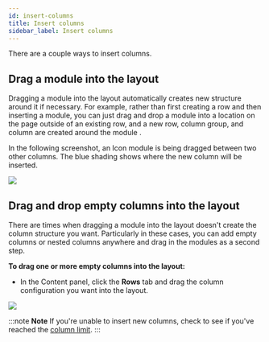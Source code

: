 ```yaml
---
id: insert-columns
title: Insert columns
sidebar_label: Insert columns
---
```


There are a couple ways to insert columns.

##  Drag a module into the layout

Dragging a module into the layout automatically creates new structure around it if necessary. For example, rather than first creating a row and then inserting a module, you can just drag and drop a module into a location on the page outside of an existing row, and a new row, column group, and column are created around the module .

In the following screenshot, an Icon module is being dragged between two other columns. The blue shading shows where the new column will be inserted.

![](/img/row-columns-insert-cols-2.png)

## Drag and drop empty columns into the layout

There are times when dragging a module into the layout doesn't create the column structure you want. Particularly in these cases, you can add empty columns or nested columns anywhere and drag in the modules as a second step.

**To drag one or more empty columns into the layout:**

* In the Content panel, click the **Rows** tab and drag the column configuration you want into the layout.

![](/img/row-columns-insert-cols-1.png)

:::note **Note**
If you're unable to insert new columns, check to see if you've reached the [column limit](/beaver-builder/layouts/columns/column-layouts-overview.md/#column-limits). 
:::
